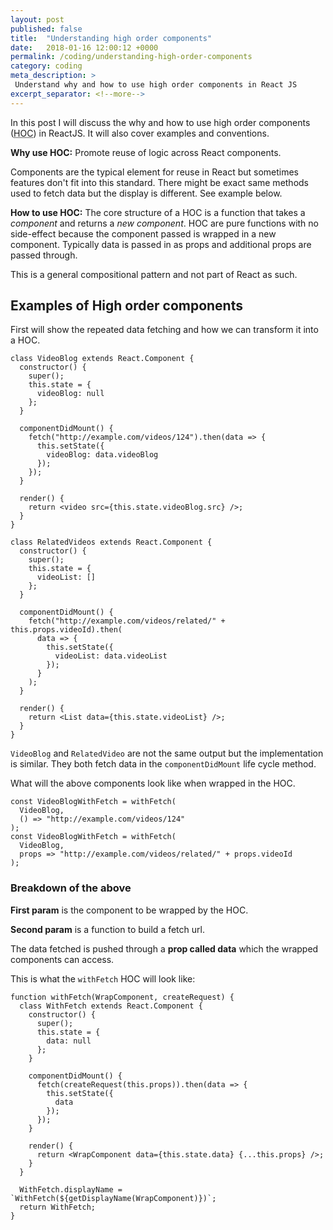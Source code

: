 ```yaml
---
layout: post
published: false
title:  "Understanding high order components"
date:   2018-01-16 12:00:12 +0000
permalink: /coding/understanding-high-order-components
category: coding
meta_description: >
 Understand why and how to use high order components in React JS 
excerpt_separator: <!--more-->
---
```


In this post I will discuss the why and how to use high order components (<abbr title="High Order Component">HOC</abbr>) in ReactJS.
It will also cover examples and conventions.

**Why use HOC:** Promote reuse of logic across React components.

Components are the typical element for reuse in React but sometimes features don't fit into this standard. There might be exact same methods used to fetch data but the display is different. See example below.

<!--more-->

**How to use HOC:** The core structure of a HOC is a function that takes a _component_ and returns a _new component_. HOC are pure functions with no side-effect because the component passed is wrapped in a new component. Typically data is passed in as props and additional props are passed through.

This is a general compositional pattern and not part of React as such.

## Examples of High order components

First will show the repeated data fetching and how we can transform it into a HOC.

```react
class VideoBlog extends React.Component {
  constructor() {
    super();
    this.state = {
      videoBlog: null
    };
  }

  componentDidMount() {
    fetch("http://example.com/videos/124").then(data => {
      this.setState({
        videoBlog: data.videoBlog
      });
    });
  }

  render() {
    return <video src={this.state.videoBlog.src} />;
  }
}

class RelatedVideos extends React.Component {
  constructor() {
    super();
    this.state = {
      videoList: []
    };
  }

  componentDidMount() {
    fetch("http://example.com/videos/related/" + this.props.videoId).then(
      data => {
        this.setState({
          videoList: data.videoList
        });
      }
    );
  }

  render() {
    return <List data={this.state.videoList} />;
  }
}
```

`VideoBlog` and `RelatedVideo` are not the same output but the implementation is similar. They both fetch data in the `componentDidMount` life cycle method.

What will the above components look like when wrapped in the HOC.

```react
const VideoBlogWithFetch = withFetch(
  VideoBlog,
  () => "http://example.com/videos/124"
);
const VideoBlogWithFetch = withFetch(
  VideoBlog,
  props => "http://example.com/videos/related/" + props.videoId
);
```

### Breakdown of the above

**First param** is the component to be wrapped by the HOC.

**Second param** is a function to build a fetch url.

The data fetched is pushed through a **prop called data** which the wrapped components can access.

This is what the `withFetch` HOC will look like:

```react
function withFetch(WrapComponent, createRequest) {
  class WithFetch extends React.Component {
    constructor() {
      super();
      this.state = {
        data: null
      };
    }

    componentDidMount() {
      fetch(createRequest(this.props)).then(data => {
        this.setState({
          data
        });
      });
    }

    render() {
      return <WrapComponent data={this.state.data} {...this.props} />;
    }
  }

  WithFetch.displayName = `WithFetch(${getDisplayName(WrapComponent)})`;
  return WithFetch;
}
```

